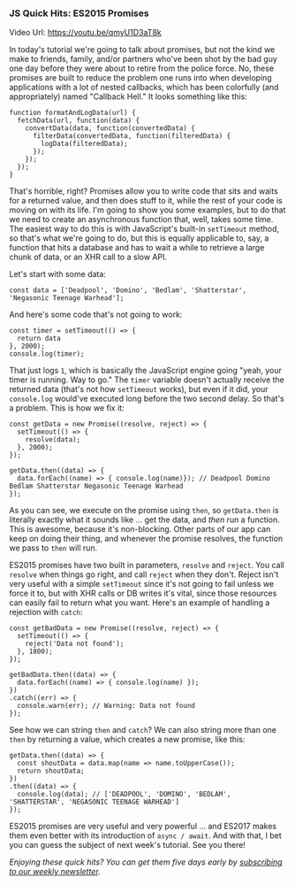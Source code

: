 ### JS Quick Hits: ES2015 Promises

Video Url: https://youtu.be/qmyU1D3aT8k

In today's tutorial we're going to talk about promises, but not the kind we make to friends, family, and/or partners who've been shot by the bad guy one day before they were about to retire from the police force. No, these promises are built to reduce the problem one runs into when developing applications with a lot of nested callbacks, which has been colorfully (and appropriately) named "Callback Hell." It looks something like this:

```
function formatAndLogData(url) {
  fetchData(url, function(data) {
    convertData(data, function(convertedData) {
      filterData(convertedData, function(filteredData) {
        logData(filteredData);
      });
    });
  });
}
```

That's horrible, right? Promises allow you to write code that sits and waits for a returned value, and then does stuff to it, while the rest of your code is moving on with its life. I'm going to show you some examples, but to do that we need to create an asynchronous function that, well, takes some time. The easiest way to do this is with JavaScript's built-in `setTimeout` method, so that's what we're going to do, but this is equally applicable to, say, a function that hits a database and has to wait a while to retrieve a large chunk of data, or an XHR call to a slow API.

Let's start with some data:

```
const data = ['Deadpool', 'Domino', 'Bedlam', 'Shatterstar', 'Negasonic Teenage Warhead'];
```

And here's some code that's not going to work:

```
const timer = setTimeout(() => {
  return data
}, 2000);
console.log(timer);
```

That just logs `1`, which is basically the JavaScript engine going "yeah, your timer is running. Way to go." The `timer` variable doesn't actually receive the returned data (that's not how `setTimeout` works), but even if it did, your `console.log` would've executed long before the two second delay. So that's a problem. This is how we fix it:

```
const getData = new Promise((resolve, reject) => {
  setTimeout(() => {
    resolve(data);
  }, 2000);
});

getData.then((data) => {
  data.forEach((name) => { console.log(name)}); // Deadpool Domino Bedlam Shatterstar Negasonic Teenage Warhead
});
```

As you can see, we execute on the promise using `then`, so `getData.then` is literally exactly what it sounds like ... get the data, and *then* run a function. This is awesome, because it's non-blocking. Other parts of our app can keep on doing their thing, and whenever the promise resolves, the function we pass to `then` will run. 

ES2015 promises have two built in parameters, `resolve` and `reject`. You call `resolve` when things go right, and call `reject` when they don't. Reject isn't very useful with a simple `setTimeout` since it's not going to fail unless we force it to, but with XHR calls or DB writes it's vital, since those resources can easily fail to return what you want. Here's an example of handling a rejection with `catch`:

```
const getBadData = new Promise((resolve, reject) => {
  setTimeout(() => {
    reject('Data not found');
  }, 1800);
});

getBadData.then((data) => {
  data.forEach((name) => { console.log(name) });
})
.catch((err) => {
  console.warn(err); // Warning: Data not found
});
```

See how we can string `then` and `catch`? We can also string more than one `then` by returning a value, which creates a new promise, like this:

```
getData.then((data) => {
  const shoutData = data.map(name => name.toUpperCase());
  return shoutData;
})
.then((data) => {
  console.log(data); // ['DEADPOOL', 'DOMINO', 'BEDLAM', 'SHATTERSTAR', 'NEGASONIC TEENAGE WARHEAD']
});
```

ES2015 promises are very useful and very powerful ... and ES2017 makes them even better with its introduction of `async / await`. And with that, I bet you can guess the subject of next week's tutorial. See you there!

*Enjoying these quick hits? You can get them five days early by [subscribing to our weekly newsletter](https://closebrace.com/newsletter/subscribe).*